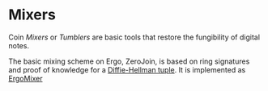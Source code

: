 # Mixers

Coin *Mixers* or *Tumblers* are basic tools that restore the fungibility of digital notes.

The basic mixing scheme on Ergo, ZeroJoin, is based on ring signatures and proof of knowledge for a [Diffie-Hellman tuple](diffie.md). It is implemented as [ErgoMixer](ergomixer.md)
